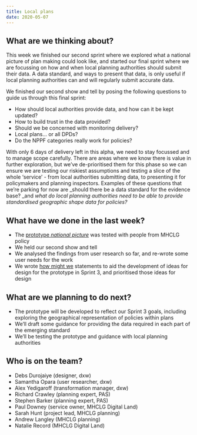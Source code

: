 ```yaml
---
title: Local plans
date: 2020-05-07
---
```


## What are we thinking about?

This week we finished our second sprint where we explored what a national picture of plan making could look like, and started our final sprint where we are focussing on how and when local planning authorities should submit their data. A data standard, and ways to present that data, is only useful if local planning authorities can and will regularly submit accurate data.

We finished our second show and tell by posing the following questions to guide us through this final sprint:

* How should local authorities provide data, and how can it be kept updated?
* How to build trust in the data provided?
* Should we be concerned with monitoring delivery?
* Local plans… or all DPDs?
* Do the NPPF categories really work for policies?

With only 6 days of delivery left in this alpha, we need to stay focussed and to manage scope carefully. There are areas where we know there is value in further exploration, but we’ve de-prioritised them for this phase so we can ensure we are testing our riskiest assumptions and testing a slice of the whole ‘service’ - from local authorities submitting data, to presenting it for policymakers and planning inspectors. Examples of these questions that we’re parking for now are _should there be a data standard for the evidence base? _and _what do local planning authorities need to be able to provide standardised geographic shape data for policies?_

## What have we done in the last week?

* The [prototype _national picture_](https://local-plan.herokuapp.com/v2) was tested with people from MHCLG policy
* We held our second show and tell
* We analysed the findings from user research so far, and re-wrote some user needs for the work
* We wrote [how might we](https://www.designkit.org/methods/3) statements to aid the development of ideas for design for the prototype in Sprint 3, and prioritised those ideas for design

## What are we planning to do next?

* The prototype will be developed to reflect our Sprint 3 goals, including exploring the geographical representation of policies within plans
* We’ll draft some guidance for providing the data required in each part of the emerging standard
* We’ll be testing the prototype and guidance with local planning authorities

## Who is on the team?

* Debs Durojaiye (designer, dxw)
* Samantha Opara (user researcher, dxw)
* Alex Yedigaroff (transformation manager, dxw)
* Richard Crawley (planning expert, PAS)
* Stephen Barker (planning expert, PAS)
* Paul Downey (service owner, MHCLG Digital Land)
* Sarah Hunt (project lead, MHCLG planning)
* Andrew Langley (MHCLG planning)
* Natalie Record (MHCLG Digital Land)
